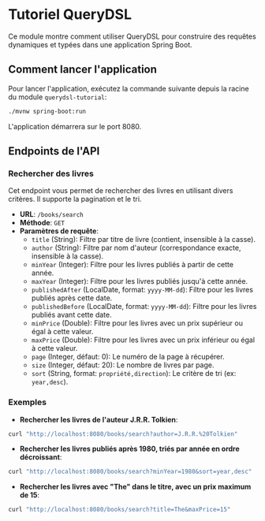 # Tutoriel QueryDSL

Ce module montre comment utiliser QueryDSL pour construire des requêtes dynamiques et typées dans une application Spring Boot.

## Comment lancer l'application

Pour lancer l'application, exécutez la commande suivante depuis la racine du module `querydsl-tutorial`:

```bash
./mvnw spring-boot:run
```

L'application démarrera sur le port 8080.

## Endpoints de l'API

### Rechercher des livres

Cet endpoint vous permet de rechercher des livres en utilisant divers critères. Il supporte la pagination et le tri.

- **URL**: `/books/search`
- **Méthode**: `GET`
- **Paramètres de requête**:
    - `title` (String): Filtre par titre de livre (contient, insensible à la casse).
    - `author` (String): Filtre par nom d'auteur (correspondance exacte, insensible à la casse).
    - `minYear` (Integer): Filtre pour les livres publiés à partir de cette année.
    - `maxYear` (Integer): Filtre pour les livres publiés jusqu'à cette année.
    - `publishedAfter` (LocalDate, format: `yyyy-MM-dd`): Filtre pour les livres publiés après cette date.
    - `publishedBefore` (LocalDate, format: `yyyy-MM-dd`): Filtre pour les livres publiés avant cette date.
    - `minPrice` (Double): Filtre pour les livres avec un prix supérieur ou égal à cette valeur.
    - `maxPrice` (Double): Filtre pour les livres avec un prix inférieur ou égal à cette valeur.
    - `page` (Integer, défaut: 0): Le numéro de la page à récupérer.
    - `size` (Integer, défaut: 20): Le nombre de livres par page.
    - `sort` (String, format: `propriété,direction`): Le critère de tri (ex: `year,desc`).

### Exemples

- **Rechercher les livres de l'auteur J.R.R. Tolkien**:

```bash
curl "http://localhost:8080/books/search?author=J.R.R.%20Tolkien"
```

- **Rechercher les livres publiés après 1980, triés par année en ordre décroissant**:

```bash
curl "http://localhost:8080/books/search?minYear=1980&sort=year,desc"
```

- **Rechercher les livres avec "The" dans le titre, avec un prix maximum de 15**:

```bash
curl "http://localhost:8080/books/search?title=The&maxPrice=15"
```